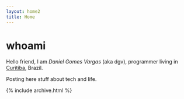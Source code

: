 ```yaml
---
layout: home2
title: Home
---
```


# whoami

Hello friend, I am _Daniel Gomes Vargas_ (aka dgv), programmer living in [Curitiba](https://en.wikipedia.org/wiki/Curitiba), Brazil.

Posting here stuff about tech and life.

{% include archive.html %}
